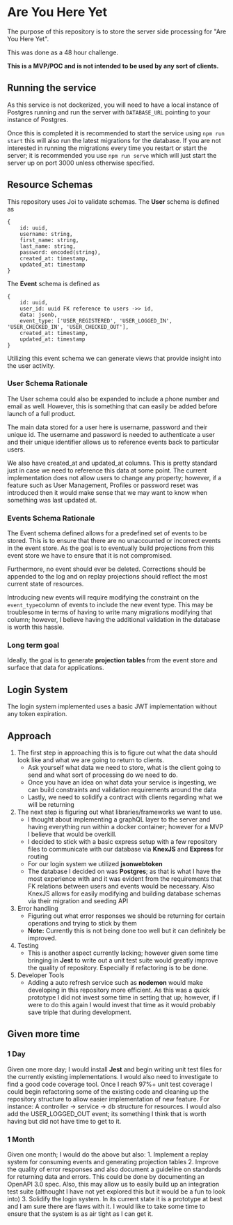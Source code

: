 # Are You Here Yet
The purpose of this repository is to store the server side processing for "Are You Here Yet".

This was done as a 48 hour challenge.

**This is a MVP/POC and is not intended to be used by any sort of clients.**


## Running the service

As this service is not dockerized, you will need to have a local instance of Postgres running and run the server with `DATABASE_URL` pointing to your instance of Postgres.

Once this is completed it is recommended to start the service using `npm run start` this will also run the latest migrations for the database. If you are not interested in running the migrations every time you restart or start the server; it is recommended you use `npm run serve` which will just start the server up on port 3000 unless otherwise specified.

## Resource Schemas
This repository uses Joi to validate schemas.
The **User** schema is defined as 

    {
	    id: uuid,
	    username: string,
	    first_name: string,
	    last_name: string,
	    password: encoded(string),
	    created_at: timestamp,
	    updated_at: timestamp
	}
The **Event** schema is defined as

    {
	    id: uuid,
	    user_id: uuid FK reference to users ->> id,
	    data: jsonb,
	    event_type: ['USER_REGISTERED', 'USER_LOGGED_IN', 'USER_CHECKED_IN', 'USER_CHECKED_OUT'],
	    created_at: timestamp,
	    updated_at: timestamp
	}

Utilizing this event schema we can generate views that provide insight into the user activity.

### User Schema Rationale
The User schema could also be expanded to include a phone number and email as well. However, this is something that can easily be added before launch of a full product.

The main data stored for a user here is username, password and their unique id. The username and password is needed to authenticate a user and their unique identifier allows us to reference events back to particular users.

We also have created_at and updated_at columns. This is pretty standard just in case we need to reference this data at some point. The current implementation does not allow users to change any property; however, if a feature such as User Management, Profiles or password reset was introduced then it would make sense that we may want to know when something was last updated at.

### Events Schema Rationale
The Event schema defined allows for a predefined set of events to be stored. This is to ensure that there are no unaccounted or incorrect events in the event store. As the goal is to eventually build projections from this event store we have to ensure that it is not compromised.

Furthermore, no event should ever be deleted. Corrections should be appended to the log and on replay projections should reflect the most current state of resources.

Introducing new events will require modifying the constraint on the `event_type`column of events to include the new event type. This may be troublesome in terms of having to write many migrations modifying that column; however, I believe having the additional validation in the database is worth this hassle.

### Long term goal
Ideally, the goal is to generate **projection tables** from the event store and surface that data for applications.

## Login System
The login system implemented uses a basic JWT implementation without any token expiration.

## Approach
1.	The first step in approaching this is to figure out what the data should look like and what we are going to return to clients.
	- Ask yourself what data we need to store, what is the client going to send and what sort of processing do we need to do.
	- Once you have an idea on what data your service is ingesting, we can build constraints and validation requirements around the data
	- Lastly, we need to solidify a contract with clients regarding what we will be returning
2. The next step is figuring out what libraries/frameworks we want to use.
	- I thought about implementing a graphQL layer to the server and having everything run within a docker container; however for a MVP I believe that would be overkill.
	- I decided to stick with a basic express setup with a few repository files to communicate with our database via **KnexJS** and **Express** for routing
	- For our login system we utilized **jsonwebtoken**
	- The database I decided on was **Postgres**; as that is what I have the most experience with and it was evident from the requirements that FK relations between users and events would be necessary. Also KnexJS allows for easily modifying and building database schemas via their migration and seeding API
3. Error handling
	- Figuring out what error responses we should be returning for certain operations and trying to stick by them
	- **Note:**  Currently this is not being done too well but it can definitely be improved.
4. Testing
	- This is another aspect currently lacking; however given some time bringing in **Jest** to write out a unit test suite would greatly improve the quality of repository. Especially if refactoring is to be done.
5. Developer Tools
	- Adding a auto refresh service such as **nodemon** would make developing in this repository more efficient. As this was a quick prototype I did not invest some time in setting that up; however, if I were to do this again I would invest that time as it would probably save triple that during development.

## Given more time
### 1 Day
Given one more day; I would install **Jest** and begin writing unit test files for the currently existing implementations. I would also need to investigate to find a good code coverage tool. Once I reach 97%+ unit test coverage I could begin refactoring some of the existing code and cleaning up the repository structure to allow easier implementation of new feature. For instance: A controller -> service -> db structure for resources. I would also add the USER_LOGGED_OUT event; its something I think that is worth having but did not have time to get to it.
### 1 Month
Given one month; I would do the above but also:
	1. Implement a replay system for consuming events and generating projection tables
	2. Improve the quality of error responses and also document a guideline on standards for returning data and errors. This could be done by documenting an OpenAPI 3.0 spec. Also, this may allow us to easily build up an integration test suite (althought I have not yet explored this but it would be a fun to look into)
	3. Solidify the login system. In its current state it is a prototype at best and I am sure there are flaws with it. I would like to take some time to ensure that the system is as air tight as I can get it.